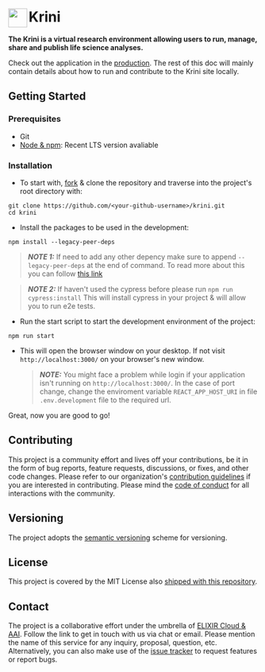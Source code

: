 # <img src="https://github.com/elixir-cloud-aai/krini/blob/master/public/logo.png?raw=true" align="left" height="38" alt=""> <span >Krini</span>

**The Krini is a virtual research environment allowing users to run, manage, share and publish life science analyses.**

Check out the application in the [production](https://krini.rahtiapp.fi/). The rest of this doc will mainly contain details about how to run and contribute to the Krini site locally.

## Getting Started

### Prerequisites

- Git
- [Node & npm](https://nodejs.org/en/): Recent LTS version avaliable

### Installation

- To start with, [fork](https://github.com/elixir-cloud-aai/krini) & clone the repository and traverse into the project's root directory with:

```
git clone https://github.com/<your-github-username>/krini.git
cd krini
```

- Install the packages to be used in the development:

```
npm install --legacy-peer-deps
```

> **_NOTE 1:_** If need to add any other depency make sure to append `--legacy-peer-deps` at the end of command. To read more about this you can follow [this link](https://stackoverflow.com/questions/66239691/what-does-npm-install-legacy-peer-deps-do-exactly-when-is-it-recommended-wh)

> **_NOTE 2:_** If haven't used the cypress before please run
> `npm run cypress:install`
> This will install cypress in your project & will allow you to run e2e tests.

- Run the start script to start the development environment of the project:

```
npm run start
```

- This will open the browser window on your desktop. If not visit `http://localhost:3000/` on your browser's new window.
  > **_NOTE:_** You might face a problem while login if your application isn't running on `http://localhost:3000/`. In the case of port change, change the enviroment variable `REACT_APP_HOST_URI` in file `.env.development` file to the required url.

Great, now you are good to go!

## Contributing

This project is a community effort and lives off your contributions, be it in
the form of bug reports, feature requests, discussions, or fixes, and other code
changes. Please refer to our organization's [contribution
guidelines](https://github.com/elixir-cloud-aai/elixir-cloud-aai/blob/dev/CONTRIBUTING.md) if you are interested in contributing.
Please mind the [code of conduct](https://github.com/elixir-cloud-aai/elixir-cloud-aai/blob/dev/CODE_OF_CONDUCT.md) for all interactions with
the community.

## Versioning

The project adopts the [semantic versioning](https://semver.org/) scheme for versioning.

## License

This project is covered by the MIT License also
[shipped with this repository](https://github.com/elixir-cloud-aai/krini/blob/master/LICENSE).

## Contact

The project is a collaborative effort under the umbrella of [ELIXIR Cloud &
AAI](https://github.com/elixir-cloud-aai/). Follow the link to get in touch with us via chat or email.
Please mention the name of this service for any inquiry, proposal, question,
etc. Alternatively, you can also make use of the [issue
tracker](https://github.com/elixir-cloud-aai/krini/issues) to request features or report bugs.
